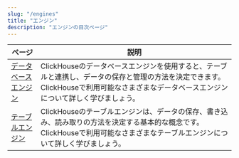 ```yaml
---
slug: "/engines"
title: "エンジン"
description: "エンジンの目次ページ"
---
```


| ページ                                                | 説明                                                                                                                                                                                 |
|-----------------------------------------------------|--------------------------------------------------------------------------------------------------------------------------------------------------------------------------------------|
| [データベースエンジン](/engines/database-engines) | ClickHouseのデータベースエンジンを使用すると、テーブルと連携し、データの保存と管理の方法を決定できます。ClickHouseで利用可能なさまざまなデータベースエンジンについて詳しく学びましょう。                          |
| [テーブルエンジン](/engines/table-engines)       | ClickHouseのテーブルエンジンは、データの保存、書き込み、読み取りの方法を決定する基本的な概念です。ClickHouseで利用可能なさまざまなテーブルエンジンについて詳しく学びましょう。                                 |
